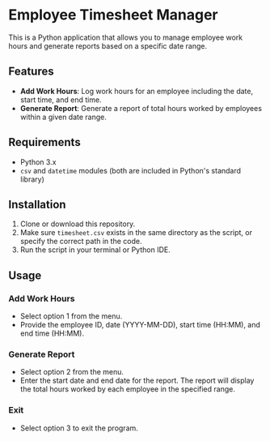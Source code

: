 # Employee Timesheet Manager

This is a Python application that allows you to manage employee work hours and generate reports based on a specific date range.

## Features

- **Add Work Hours**: Log work hours for an employee including the date, start time, and end time.
- **Generate Report**: Generate a report of total hours worked by employees within a given date range.

## Requirements

- Python 3.x
- `csv` and `datetime` modules (both are included in Python's standard library)

## Installation

1. Clone or download this repository.
2. Make sure `timesheet.csv` exists in the same directory as the script, or specify the correct path in the code.
3. Run the script in your terminal or Python IDE.

## Usage

### Add Work Hours

- Select option 1 from the menu.
- Provide the employee ID, date (YYYY-MM-DD), start time (HH:MM), and end time (HH:MM).
  
### Generate Report

- Select option 2 from the menu.
- Enter the start date and end date for the report. The report will display the total hours worked by each employee in the specified range.

### Exit

- Select option 3 to exit the program.
